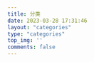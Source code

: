 ```yaml
---
title: 分类
date: 2023-03-28 17:31:46
layout: "categories"
type: "categories"
top_img: ''
comments: false
---
```

